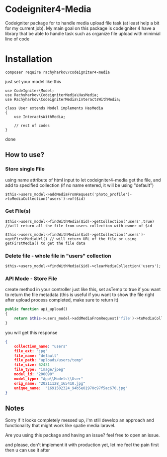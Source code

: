 # Codeigniter4-Media
Codeigniter package for to handle media upload file task (at least help a bit for my current job). My main goal on this package is codeigniter 4 have a library that be able to handle task such as organize file upload with minimial line of code

# Installation

`composer require rachyharkov/codeigniter4-media`

just set your model like this

```
use CodeIgniter\Model;
use Rachyharkov\CodeigniterMedia\HasMedia;
use Rachyharkov\CodeigniterMedia\InteractsWithMedia;

class User extends Model implements HasMedia
{
    use InteractsWithMedia;

    // rest of codes
}
```

done

## How to use?

### Store single File

using name attribute of html input to let codeigniter4-media get the file, and add to specified collection (if no name entered, it will be using "default")

`$this->users_model->addMediaFromRequest('photo_profile')->toMediaCollection('users')->of($id)`

### Get File(s)

`$this->users_model->findWithMedia($id)->getCollection('users',true) //will return all the file from users collection with owner of $id`

`$this->users_model->findWithMedia($id)->getCollection('users')->getFirstMediaUrl() // will return URL of the file or using getFirstMedia() to get the file data`

### Delete file - whole file in "users" collection

`$this->users_model->findWithMedia($id)->clearMediaCollection('users');`

### API Mode - Store File

create method in your controller just like this, set asTemp to true if you want to return the file metadata (this is useful if you want to show the file right after upload process completed, make sure to return it)

```php
public function api_upload()
{
    return $this->users_model->addMediaFromRequest('file')->toMediaCollection('users')->of($this->request->getVar('user_id'))->asTemp(true);
}
```

you will get this response

```json
{
    collection_name: "users"
    file_ext: "jpg"
    file_name: "default"
    file_path: "uploads/users/temp"
    file_size: 62431
    file_type: "image/jpeg"
    model_id: "200090"
    model_type: "App\\Models\\User"
    orig_name: "20211128_165410.jpg"
    unique_name:  "1691502324_94b5e01970c97f5ac670.jpg"
}
```

## Notes

Sorry if it looks completely messed up, i'm still develop an approach and functionality that might work like spatie media laravel.

Are you using this package and having an issue? feel free to open an issue.

and please, don't implement it with production yet, let me feel the pain first then u can use it after

